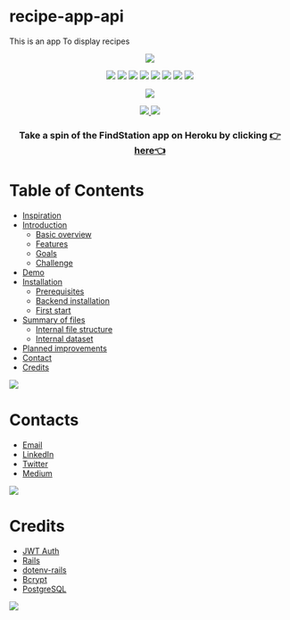 # recipe-app-api
This is an app To display recipes



<p align="center">
  <a target="_blank" rel="noopener noreferrer" href="https://github.com/chinomnsoawazie/station-locate-backend">
  
</a>
</p>

<p align="center"> <img src="https://img.shields.io/badge/-Technologies%20Used-blue" style="max-width:50%;"> </p>

<p align="center">
  <img src="https://img.shields.io/badge/Ruby-2.7.0-red" style="max-width:50%;">
  <img src="https://img.shields.io/badge/PostgreSQL-12.1-orange" style="max-width:50%;">
  <img src="https://img.shields.io/badge/Image%20processing-1.2-green" style="max-width:50%;">
  <img src="https://img.shields.io/badge/Ruby%20on%20Rails-6.0.2-red" style="max-width:50%;">
  <img src="https://img.shields.io/badge/Active%20model%20serializers-0.10.0-yellow" style="max-width:50%;">
  <img src="https://img.shields.io/badge/Dotenv%20Rails-2.7-orange" style="max-width:50%;">
  <img src="https://img.shields.io/badge/Bycrypt-3.1.7-blue" style="max-width:50%;">
  <img src="https://img.shields.io/badge/JWT-1.5.4-red" style="max-width:50%;">
 </p>
  
 <p align="center"> <img src="https://img.shields.io/badge/-Notices-blue" style="max-width:50%;"> </p>
   
 <p align="center"> 
  <a target="blank" rel="noopener noreferrer" href="https://github.com/chinomnsoawazie/station-locate-frontend">
    <img src="https://img.shields.io/badge/Frontend%20repository-Click%20here-green" style="max-width:50%;">
  </a>
   <img src="https://img.shields.io/badge/Status-Making%20mobile%20app%20version-brightgreen" style="max-width:50%;">
</p>

 <h3 align="center"> Take a spin of the FindStation app on Heroku by clicking
 <a href="https://stationfind-app-frontend.herokuapp.com/">👉here👈</a></h3>

<h1>
  <a id="table-of-contents" class="anchor" href="#contents">  </a>
  Table of Contents
  </h1>
  
  <ul>
    <li><a href="#inspiration">Inspiration</a></li>
    <li><a href="#introduction">Introduction</a>
      <ul>
        <li><a href="#overview">Basic overview</a></li>
        <li><a href="#features">Features</a></li>
        <li><a href="#goals">Goals</a></li>
        <li><a href="#challenge">Challenge</a></li>
      </ul>
    </li>
    <li><a href="#demo">Demo</a></li>  
    <li><a href="#installation">Installation</a>
      <ul>
          <li><a href="#prerequisites">Prerequisites</a></li>
          <li><a href="#backend-installation">Backend installation</a></li>
          <li><a href="#first-start">First start</a></li>
      </ul>
    </li>   
    <li><a href="#summary-of-files">Summary of files</a>
      <ul>
          <li><a href="#internal-file-structure">Internal file structure</a></li>
          <li><a href="#internal-dataset">Internal dataset</a></li>
      </ul>
    </li>
   <li><a href="#planned-improvements">Planned improvements</a></li>
   <li><a href="#contact">Contact</a></li>
   <li><a href="#credits">Credits</a></li>
 </ul>
 
 <a href="#table-of-contents"> <img src="https://img.shields.io/badge/-Back%20To%20Table%20of%20Contents-lightgrey" style="max-width:50%;"></a>

 <h1 id="contact">Contacts</h1>
    <p>
 <ul>
  <li><a href="coawazie@gmail.com">Email</a></li>
  <li><a href="https://www.linkedin.com/in/chinomnsoawazie/">LinkedIn</a></li>
  <li><a href="https://twitter.com/COAwazie">Twitter</a></li>
  <li><a href="https://medium.com/coffee-software">Medium</a></li>
 </ul>
</p>

<a href="#table-of-contents"> <img src="https://img.shields.io/badge/-Back%20To%20Table%20of%20Contents-lightgrey" style="max-width:50%;"></a>
 
 
  <h1 id="credits">Credits</h1>
    <p>
 <ul>
  <li><a href="https://jwt.io/introduction/">JWT Auth</a></li>
    <li><a href="https://rubyonrails.org/">Rails</a></li>
  <li><a href="https://rubygems.org/gems/dotenv-rails/versions/2.7.5">dotenv-rails</a></li>
  <li><a href="https://rubygems.org/gems/bcrypt/versions/3.1.7">Bcrypt</a></li>
  <li><a href="https://www.postgresql.org/">PostgreSQL</a></li>
 </ul>
</p>

<a href="#table-of-contents"> <img src="https://img.shields.io/badge/-Back%20To%20Table%20of%20Contents-lightgrey" style="max-width:50%;"></a>


